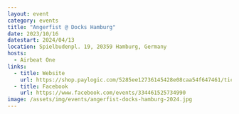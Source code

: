 ```yaml
---
layout: event
category: events
title: "Angerfist @ Docks Hamburg"
date: 2023/10/16
datestart: 2024/04/13
location: Spielbudenpl. 19, 20359 Hamburg, Germany
hosts:
  - Airbeat One
links:
  - title: Website
    url: https://shop.paylogic.com/5285ee12736145428e08caa54f647461/tickets
  - title: Facebook
    url: https://www.facebook.com/events/334461525734990
image: /assets/img/events/angerfist-docks-hamburg-2024.jpg
---
```

